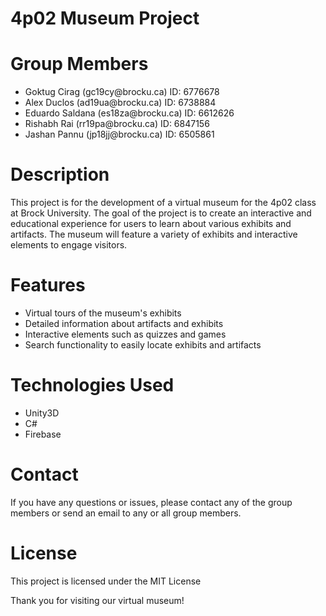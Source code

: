 4p02 Museum Project
====================

# Group Members

<ul>
  <li>Goktug Cirag (gc19cy@brocku.ca) ID: 6776678</li>
  <li>Alex Duclos (ad19ua@brocku.ca) ID: 6738884</li>
  <li>Eduardo Saldana (es18za@brocku.ca) ID: 6612626</li>
  <li>Rishabh Rai (rr19pa@brocku.ca) ID: 6847156</li>
  <li>Jashan Pannu (jp18jj@brocku.ca) ID: 6505861</li>
</ul>

# Description
This project is for the development of a virtual museum for the 4p02 class at Brock University. The goal of the project is to create an interactive and educational experience for users to learn about various exhibits and artifacts. The museum will feature a variety of exhibits and interactive elements to engage visitors.

# Features
<ul>
  <li> Virtual tours of the museum's exhibits </li>
  <li> Detailed information about artifacts and exhibits </li>
  <li> Interactive elements such as quizzes and games </li>
  <li> Search functionality to easily locate exhibits and artifacts </li>
</ul>

# Technologies Used
<ul>
  <li> Unity3D </li>
  <li> C# </li>
  <li> Firebase </li>
</ul>

# Contact
If you have any questions or issues, please contact any of the group members or send an email to any or all group members. 

# License
This project is licensed under the MIT License

Thank you for visiting our virtual museum!
